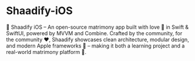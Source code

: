 # Shaadify-iOS
📱 Shaadify iOS – An open-source matrimony app built with love 💖 in Swift &amp; SwiftUI, powered by MVVM and Combine. Crafted by the community, for the community ❤️, Shaadify showcases clean architecture, modular design, and modern Apple frameworks 🚀 – making it both a learning project and a real-world matrimony platform 💍.
